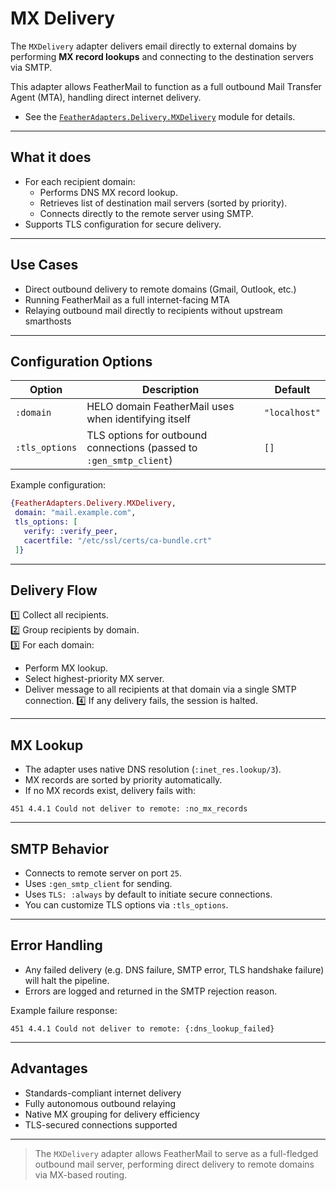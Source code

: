 # MX Delivery

The `MXDelivery` adapter delivers email directly to external domains by performing **MX record lookups** and connecting to the destination servers via SMTP.

This adapter allows FeatherMail to function as a full outbound Mail Transfer Agent (MTA), handling direct internet delivery.

- See the [`FeatherAdapters.Delivery.MXDelivery`](`FeatherAdapters.Delivery.MXDelivery`) module for details.
---

## What it does

- For each recipient domain:
  - Performs DNS MX record lookup.
  - Retrieves list of destination mail servers (sorted by priority).
  - Connects directly to the remote server using SMTP.
- Supports TLS configuration for secure delivery.

---

## Use Cases

- Direct outbound delivery to remote domains (Gmail, Outlook, etc.)
- Running FeatherMail as a full internet-facing MTA 
- Relaying outbound mail directly to recipients without upstream smarthosts

---

## Configuration Options

| Option | Description | Default |
|--------|-------------|---------|
| `:domain` | HELO domain FeatherMail uses when identifying itself | `"localhost"` |
| `:tls_options` | TLS options for outbound connections (passed to `:gen_smtp_client`) | `[]` |

Example configuration:

```elixir
{FeatherAdapters.Delivery.MXDelivery,
 domain: "mail.example.com",
 tls_options: [
   verify: :verify_peer,
   cacertfile: "/etc/ssl/certs/ca-bundle.crt"
 ]}
```

---

## Delivery Flow

1️⃣ Collect all recipients.  
2️⃣ Group recipients by domain.  
3️⃣ For each domain:
  - Perform MX lookup.
  - Select highest-priority MX server.
  - Deliver message to all recipients at that domain via a single SMTP connection.
4️⃣ If any delivery fails, the session is halted.

---

## MX Lookup

- The adapter uses native DNS resolution (`:inet_res.lookup/3`).
- MX records are sorted by priority automatically.
- If no MX records exist, delivery fails with:

```
451 4.4.1 Could not deliver to remote: :no_mx_records
```

---

## SMTP Behavior

- Connects to remote server on port `25`.
- Uses `:gen_smtp_client` for sending.
- Uses `TLS: :always` by default to initiate secure connections.
- You can customize TLS options via `:tls_options`.

---

## Error Handling

- Any failed delivery (e.g. DNS failure, SMTP error, TLS handshake failure) will halt the pipeline.
- Errors are logged and returned in the SMTP rejection reason.

Example failure response:

```
451 4.4.1 Could not deliver to remote: {:dns_lookup_failed}
```

---

## Advantages

- Standards-compliant internet delivery
- Fully autonomous outbound relaying
- Native MX grouping for delivery efficiency
- TLS-secured connections supported

---

> The `MXDelivery` adapter allows FeatherMail to serve as a full-fledged outbound mail server, performing direct delivery to remote domains via MX-based routing.

